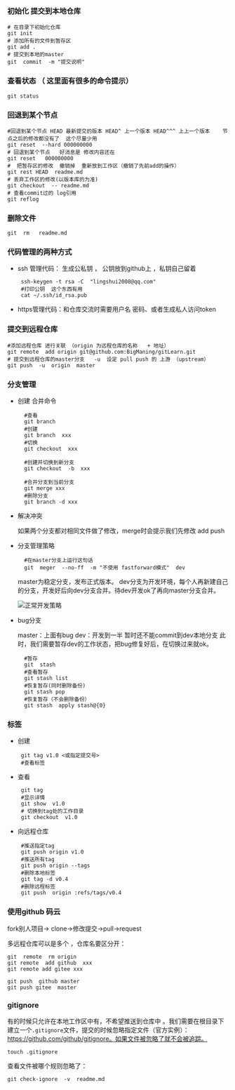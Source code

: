 
### 初始化 提交到本地仓库 
    # 在目录下初始化仓库    
    git init
    # 添加所有的文件到暂存区
    git add .
    # 提交到本地的master
    git  commit  -m "提交说明"

###  查看状态  （ 这里面有很多的命令提示）
    git status

###  回退到某个节点 
    #回退到某个节点 HEAD 最新提交的版本 HEAD^ 上一个版本 HEAD^^^ 上上一个版本    节点之后的修改都没有了  这个尽量少用
    git reset  --hard 000000000
    # 回退到某个节点   好消息是 修改内容还在
    git reset   000000000
    #  把暂存区的修改  撤销掉  重新放到工作区（撤销了先前add的操作）
    git rest HEAD  readme.md
    # 丢弃工作区的修改(以版本库的为准)  
    git checkout  -- readme.md
    # 查看commit过的 log引用 
    git reflog 


### 删除文件  
    git  rm   readme.md
### 代码管理的两种方式  
- ssh 管理代码： 生成公私钥 ， 公钥放到github上 ，私钥自己留着  
   ```
    ssh-keygen -t rsa -C  "lingshui2008@qq.com"
    #打印公钥  这个东西有用
    cat ~/.ssh/id_rsa.pub 
    ```
- https管理代码：和仓库交流时需要用户名 密码、或者生成私人访问token 




###  提交到远程仓库 
    #添加远程仓库 进行关联 （origin 为远程仓库的名称   + 地址）
    git remote  add origin git@github.com:BigManing/gitLearn.git
    # 提交到远程仓库的master分支   -u  设定 pull push 的 上游 （upstream）
    git push  -u  origin  master

###   分支管理
- 创建 合并命令

        #查看
        git branch
        #创建
        git branch  xxx
        #切换
        git checkout  xxx

        #创建并切换到新分支
        git checkout  -b  xxx
        
        #合并分支到当前分支
        git merge xxx
        #删除分支
        git branch -d xxx
    

- 解决冲突

  如果两个分支都对相同文件做了修改，merge时会提示我们先修改  add   push

- 分支管理策略
        
        #在master分支上运行这句话
        git  meger  --no-ff  -m "不使用 fastforward模式"  dev

    master为稳定分支，发布正式版本。
    dev分支为开发环境，每个人再新建自己的分支，开发好后向dev分支合并。待dev开发ok了再向master分支合并。
    
    ![正常开发策略](https://cdn.liaoxuefeng.com/cdn/files/attachments/001384909239390d355eb07d9d64305b6322aaf4edac1e3000/0)
- bug分支
    
    master：上面有bug
    dev：开发到一半 暂时还不能commit到dev本地分支
    此时，我们需要暂存dev的工作状态，把bug修复好后，在切换过来就ok。
        
        #暂存
        git  stash
        #查看暂存
        git stash list
        #恢复暂存(同时删除备份)
        git stash pop
        #恢复暂存（不会删除备份）
        git stash  apply stash@{0}
###   标签

 - 创建 
    
        git tag v1.0 <或指定提交号>
        #查看标签

 - 查看 

        git tag 
        #显示详情
        git show  v1.0
        # 切换到tag处的工作目录
        git checkout  v1.0

 - 向远程仓库
 
        #推送指定tag
        git push origin v1.0
        #推送所有tag
        git push origin --tags 
        #删除本地标签
        git tag -d v0.4        
        #删除远程标签
        git push  origin :refs/tags/v0.4

###   使用github  码云
fork别人项目-> clone->修改提交->pull->request

多远程仓库可以是多个 ，仓库名要区分开：

    git  remote  rm origin
    git remote  add github  xxx
    git remote add gitee xxx

    git push  github master
    git push gitee  master

 ###  gitignore

有的时候只允许在本地工作区中有，不希望推送到仓库中
。我们需要在根目录下建立一个`.gitignore`文件，提交的时候忽略指定文件（官方实例）：https://github.com/github/gitignore。如果文件被忽略了就不会被追踪。

    touch .gitignore

查看文件被哪个规则忽略了：

    git check-ignore  -v  readme.md
